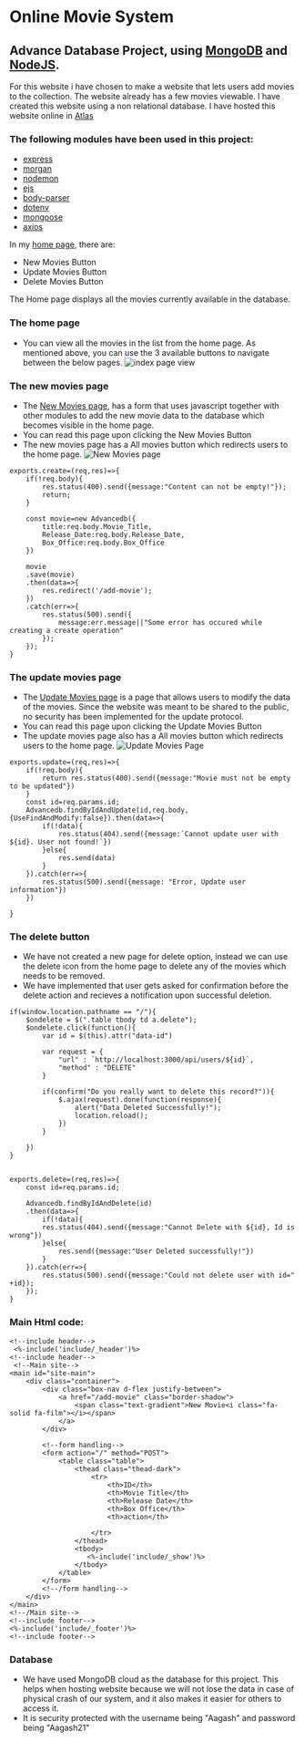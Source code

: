 # Online Movie System
## Advance Database Project, using [MongoDB](www.mongodb.com/) and [NodeJS](nodejs.org/en/).
For this website i have chosen to make a website that lets users add movies to the collection. The website already has a few movies viewable.
I have created this website using a non relational database. I have hosted this website online in [Atlas](https://www.mongodb.com/atlas)
### The following modules have been used in this project:
- [express](www.npmjs.com/package/express)
- [morgan](www.npmjs.com/package/morgan)
- [nodemon](www.npmjs.com/package/nodemon)
- [ejs](www.npmjs.com/package/ejs)
- [body-parser](www.npmjs.com/package/body-parser)
- [dotenv](www.npmjs.com/package/dotenv)
- [mongoose](www.npmjs.com/package/mongoose)
- [axios](www.npmjs.com/package/axios)

In my [home page](...), there are:
- New Movies Button
- Update Movies Button
- Delete Movies Button

The Home page displays all the movies currently available in the database.

### The home page
* You can view all the movies in the list from the home page. As mentioned above, you can use the 3 available buttons to navigate between the below pages. 
![index page view](images2/index.png)

### The new movies page
* The [New Movies page](...), has a form that uses javascript together with other modules to add the new movie data to the database which becomes visible in the home page.
* You can read this page upon clicking the New Movies Button
* The new movies page has a All movies button which redirects users to the home page.
![New Movies page](images2/new_movies.png)
```
exports.create=(req,res)=>{
    if(!req.body){
        res.status(400).send({message:"Content can not be empty!"});
        return;
    }

    const movie=new Advancedb({
        title:req.body.Movie_Title,
        Release_Date:req.body.Release_Date,
        Box_Office:req.body.Box_Office
    })

    movie
    .save(movie)
    .then(data=>{
        res.redirect('/add-movie');
    })
    .catch(err=>{
        res.status(500).send({
            message:err.message||"Some error has occured while creating a create operation"
        });
    });
}
```
### The update movies page
* The [Update Movies page]() is a page that allows users to modify the data of the movies. Since the website was meant to be shared to the public, no security has been implemented for the update protocol. 
* You can read this page upon clicking the Update Movies Button
* The update movies page also has a All movies button which redirects users to the home page.
![Update Movies Page](images2/update_movies.png)
```
exports.update=(req,res)=>{
    if(!req.body){
        return res.status(400).send({message:"Movie must not be empty to be updated"})
    }
    const id=req.params.id;
    Advancedb.findByIdAndUpdate(id,req.body,{UseFindAndModify:false}).then(data=>{
        if(!data){
            res.status(404).send({message:`Cannot update user with ${id}. User not found!`})
        }else{
            res.send(data)
        }
    }).catch(err=>{
        res.status(500).send({message: "Error, Update user information"})
    })
    
}
```

### The delete button
* We have not created a new page for delete option, instead we can use the delete icon from the home page to delete any of the movies which needs to be removed.
* We have implemented that user gets asked for confirmation before the delete action and recieves a notification upon successful deletion.
```
if(window.location.pathname == "/"){
    $ondelete = $(".table tbody td a.delete");
    $ondelete.click(function(){
        var id = $(this).attr("data-id")

        var request = {
            "url" : `http://localhost:3000/api/users/${id}`,
            "method" : "DELETE"
        }

        if(confirm("Do you really want to delete this record?")){
            $.ajax(request).done(function(response){
                alert("Data Deleted Successfully!");
                location.reload();
            })
        }

    })
}
```
```

exports.delete=(req,res)=>{
    const id=req.params.id;

    Advancedb.findByIdAndDelete(id)
    .then(data=>{
        if(!data){
        res.status(404).send({message:"Cannot Delete with ${id}, Id is wrong"})
        }else{
            res.send({message:"User Deleted successfully!"})
        }
    }).catch(err=>{
        res.status(500).send({message:"Could not delete user with id=" +id});
    });
}
```

### Main Html code:
```
<!--include header-->
 <%-include('include/_header')%>
<!--include header-->
 <!--Main site-->
<main id="site-main">
    <div class="container">
        <div class="box-nav d-flex justify-between">
            <a href="/add-movie" class="border-shadow">
                <span class="text-gradient">New Movie<i class="fa-solid fa-film"></i></span>
            </a>
        </div>

        <!--form handling-->
        <form action="/" method="POST">
            <table class="table">
                <thead class="thead-dark">
                    <tr>
                        <th>ID</th>
                        <th>Movie Title</th>
                        <th>Release Date</th>
                        <th>Box Office</th>
                        <th>action</th>
                        
                    </tr>
                </thead>
                <tbody>
                   <%-include('include/_show')%>
                </tbody>
            </table>
        </form>
        <!--/form handling-->
    </div>
</main>
<!--/Main site-->
<!--include footer-->
<%-include('include/_footer')%>
<!--include footer-->
```

### Database
* We have used MongoDB cloud as the database for this project. This helps when hosting website because we will not lose the data in case of physical crash of our system, and it also
makes it easier for others to access it.
* It is security protected with the username being "Aagash" and password being "Aagash21"



